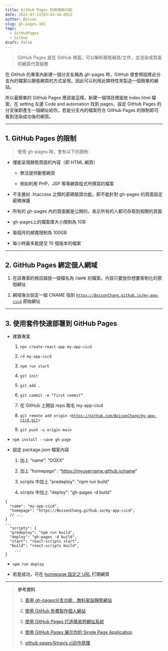 ```yaml
---
title: GitHub Pages 的原理與功能
date: 2022-07-11T03:43:14.092Z
author: Boison
slug: gh-pages-101
tags:
  - GitHubPages
  - GitHub
draft: false
---
```

> GitHub Pages 是在 GitHub 裡面，可以解析靜態網頁/文件，並渲染成頁面的網頁代管服務

在 GitHub 的專案內新建一個分支名稱為 gh-pages 時，GitHub 便會預設將此分支內的檔案以靜態網頁的方式呈現，因此可以利用此類特性來製造一個簡單的網站。

所以最簡單的 GitHub Pages 應該是這樣，新建一個項目裡面放 index.html 檔案，在 setting 左邊 Code and automation 找到 pages，設定 GitHub Pages 的分支後即產生一個網址給你，若是分支內的檔案符合 GitHub Pages 的限制即可看到渲染成功後的網頁。

---

## 1. GitHub Pages 的限制

> 使用 gh-pages 時，會有以下的限制

* 僅能呈現靜態頁面的內容（即 HTML 網頁） 

  * 無法提供動態網頁

  * 例如利用 PHP、JSP 等等網頁程式所撰寫的檔案

* 不支援如 .htaccess 之類的密碼驗證功能，即不能針對 gh-pages 的頁面設定密碼保護

* 所有的 gh-pages 內的頁面都是公開的，表示所有的人都可存取到相關的頁面

* gh-pages上的檔案庫大小限制為 1GB

* 每個月的頻寬限制為 100GB

* 每小時最多能提交 10 個版本的檔案

---

## 2. GitHub Pages 綁定個人網域

1. 在該專案的根目錄放一個檔名為 `CNAME` 的檔案，內容只要放你想要客制化的那個網址

2. 網域後台設定一組 CNAME 指到 [`https://BoisonChang.github.io/my-app-cicd`](https://BoisonChang.github.io/my-app-cicd)  原始網址

---

## 3. 使用套件快速部署到 GitHub Pages

* 建置專案

  1. `npx create-react-app my-app-cicd`

  2. `cd my-app-cicd`

  3. `npm run start`

  4. `git init`

  5. `git add .`

  6. `git commit -m “first commit“`

  7. 在 GitHub 上開設 repo 取名 my-app-cicd

  8. `git remote add origin <`[`https://github.com/BoisonChang/my-app-cicd.git`](https://github.com/BoisonChang/my-app-cicd.git)`>`

  9. `git push -u origin main`

* `npm install --save gh-page`

* 設定 package.json 檔案內容

  1. 加上 “name”: “OOXX“

  2. 加上 “homepage” : “<https://myusername.github.io/name>“

  3. scripts 中加上 "predeploy": "npm run build"

  4. scripts 中加上 "deploy": "gh-pages -d build"

```
{
  "name": "my-app-cicd",
  "homepage": "https://BoisonChang.github.io/my-app-cicd",
  // ...
}
...
  "scripts": {
  "predeploy": "npm run build",
  "deploy": "gh-pages -d build",
  "start": "react-scripts start",
  "build": "react-scripts build",
    ...
}
```

* `npm run deploy`

* 若是成功，可在 [homepage 設定之 URL](https://boisonchang.github.io/my-app-cicd/) 打開網頁

---

> **參考資料**
>
> 1. [善用 gh-pages分支功能　無料架設靜態網站](https://www.netadmin.com.tw/netadmin/zh-tw/technology/89C148A5BC09490785753668A11280B8)
>
> 2. [使用 GitHub 免費製作個人網站](https://gitbook.tw/chapters/github/using-github-pages)
>
> 3. [使用 GitHub Pages 打造簡易短網址系統](https://blog.poychang.net/how-to-use-github-pages-build-a-short-url-app/)
>
> 4. [使用 GitHub Pages 展示你的 Single Page Application](https://blog.timtnlee.me/post/development/spa-on-github-page)
>
> 5. [github pages与travis ci运作原理](https://www.cnblogs.com/zhangnan35/p/10830010.html)